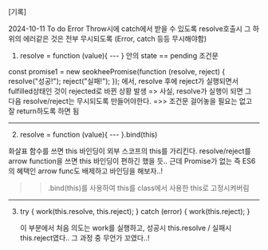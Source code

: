 [기록]

2024-10-11
To do
Error Throw시에 catch에서 받을 수 있도록
resolve호출시 그 하위의 에러같은 것은 전부 무시되도록 (Error, catch 등등 무시해야함)

1. resolve = function (value){ --- } 안의 state == pending 조건문

const promise1 = new seokheePromise(function (resolve, reject) {
resolve("성공!");
reject("실패!");
});
에서, resolve 후에 reject가 실행되면서 fulfilled상태인 것이 rejected로 바뀐 상황 발생
=> 사실, resolve가 실행이 되면 그 다음 resolve/reject는 무시되도록 만들어야한다.
=>> 조건문 걸어놓을 필요는 없고 잘 return하도록 하면 됨

---

2. resolve = function (value){ --- }.bind(this)

화살표 함수를 쓰면 this 바인딩이 외부 스코프의 this를 가리킨다.
resolve/reject를 arrow function을 쓰면 this 바인딩이 편하긴 했을 듯..
근데 Promise가 없는 즉 ES6의 혜택인 arrow func도 배제하고 바인딩을 해보자..!

> > .bind(this)를 사용하여 this를 class에서 사용한 this로 고정시켜버림

---

3. try {
   work(this.resolve, this.reject);
   } catch (error) {
   work(this.reject);
   }

   이 부분에서 처음 의도는 work를 실행하고, 성공시 this.resolve / 실패시 this.reject였다..
   그 과정 중 무언가 꼬였다..!
